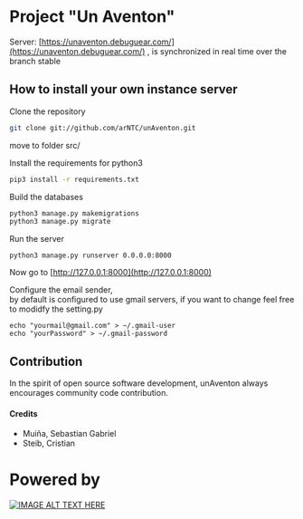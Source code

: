 
# Project "Un Aventon"
Server: [https://unaventon.debuguear.com/](https://unaventon.debuguear.com/) , is synchronized in real time over the branch stable








How to install your own instance server
---------------------------------------
Clone the repository
```bash
git clone git://github.com/arNTC/unAventon.git
```
move to folder src/
  
Install the requirements for python3
```bash
pip3 install -r requirements.txt
```

Build the databases
```bash
python3 manage.py makemigrations
python3 manage.py migrate
```
Run the server
```
python3 manage.py runserver 0.0.0.0:8000
```
Now go to [http://127.0.0.1:8000](http://127.0.0.1:8000)


Configure the email sender,   
by default is configured to use gmail servers, if you want to change feel free to modidfy the setting.py
```
echo "yourmail@gmail.com" > ~/.gmail-user
echo "yourPassword" > ~/.gmail-password
```


Contribution 
--------------------------------------

In the spirit of open source software development, unAventon always encourages community code contribution.
  
#### Credits
* Muiña, Sebastian Gabriel
* Steib, Cristian

  
# Powered by
[![IMAGE ALT TEXT HERE](https://www.djangoproject.com/s/img/logos/django-logo-positive.svg)](https://www.djangoproject.com/s/img/logos/django-logo-positive.svg)
